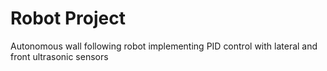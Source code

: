# Robot Project
Autonomous wall following robot implementing PID control with lateral and front ultrasonic sensors
